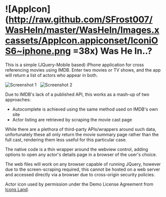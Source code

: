![AppIcon](http://raw.github.com/SFrost007/WasHeIn/master/WasHeIn/Images.xcassets/AppIcon.appiconset/IconiOS6~iphone.png =38x) Was He In..?
============

This is a simple (JQuery-Mobile based) iPhone application for cross referencing movies using IMDB. Enter two movies or TV shows, and the app will return a list of actors who appear in both.

![Screenshot 1](http://raw.github.com/SFrost007/WasHeIn/master/Screenshot1.png)
&nbsp;
![Screenshot 2](http://raw.github.com/SFrost007/WasHeIn/master/Screenshot2.png)

Due to IMDB's lack of a published API, this works as a mash-up of two approaches:

* Autocomplete is achieved using the same method used on IMDB's own site
* Actor listing are retrieved by scraping the movie cast page

While there are a plethora of third-party APIs/wrappers around such data, unfortunately these all only return the movie summary page rather than the full cast, rendering them less useful for this particular case.

The native code is a thin wrapper around the webview control, adding options to open any actor's details page in a browser of the user's choice.

The web files will work on any browser capable of running JQuery, however due to the screen-scraping required, this cannot be hosted on a web server and accessed directly via a browser due to cross-origin security policies.

Actor icon used by permission under the Demo License Agreement from [Icons Land](http://www.icons-land.com/).
